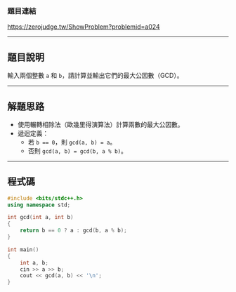 ### 題目連結  
https://zerojudge.tw/ShowProblem?problemid=a024

---

## 題目說明  

輸入兩個整數 `a` 和 `b`，請計算並輸出它們的最大公因數（GCD）。

---

## 解題思路  

- 使用輾轉相除法（歐幾里得演算法）計算兩數的最大公因數。  
- 遞迴定義：  
  - 若 `b == 0`，則 `gcd(a, b) = a`。  
  - 否則 `gcd(a, b) = gcd(b, a % b)`。

---

## 程式碼  

```cpp
#include <bits/stdc++.h>
using namespace std;

int gcd(int a, int b)
{
    return b == 0 ? a : gcd(b, a % b);
}

int main()
{
    int a, b;
    cin >> a >> b;
    cout << gcd(a, b) << '\n';
}
